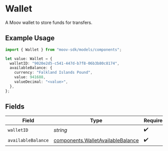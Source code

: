 # Wallet

A Moov wallet to store funds for transfers.

## Example Usage

```typescript
import { Wallet } from "moov-sdk/models/components";

let value: Wallet = {
  walletID: "9020e2d5-c541-447d-b7f8-06b3b80c8174",
  availableBalance: {
    currency: "Falkland Islands Pound",
    value: 941688,
    valueDecimal: "<value>",
  },
};
```

## Fields

| Field                                                                                  | Type                                                                                   | Required                                                                               | Description                                                                            |
| -------------------------------------------------------------------------------------- | -------------------------------------------------------------------------------------- | -------------------------------------------------------------------------------------- | -------------------------------------------------------------------------------------- |
| `walletID`                                                                             | *string*                                                                               | :heavy_check_mark:                                                                     | N/A                                                                                    |
| `availableBalance`                                                                     | [components.WalletAvailableBalance](../../models/components/walletavailablebalance.md) | :heavy_check_mark:                                                                     | N/A                                                                                    |